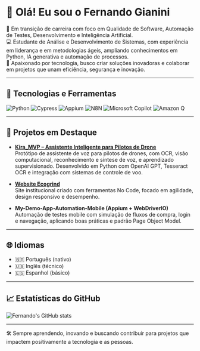 # 👋 Olá! Eu sou o Fernando Gianini

🎯 Em transição de carreira com foco em Qualidade de Software, Automação de Testes, Desenvolvimento e Inteligência Artificial.  
💻 Estudante de Análise e Desenvolvimento de Sistemas, com experiência em liderança e em metodologias ágeis, ampliando conhecimentos em Python, IA generativa e automação de processos.  
🤖 Apaixonado por tecnologia, busco criar soluções inovadoras e colaborar em projetos que unam eficiência, segurança e inovação.

---

## 🧰 Tecnologias e Ferramentas
![Python](https://img.shields.io/badge/Python-3776AB?style=flat&logo=python&logoColor=white)
![Cypress](https://img.shields.io/badge/Cypress-17202C?style=flat&logo=cypress&logoColor=white)
![Appium](https://img.shields.io/badge/Appium-472A91?style=flat&logo=appium&logoColor=white)
![N8N](https://img.shields.io/badge/N8N-EA4C89?style=flat&logo=n8n&logoColor=white)
![Microsoft Copilot](https://img.shields.io/badge/Microsoft_Copilot_Studio-5C2D91?style=flat&logo=microsoft&logoColor=white)
![Amazon Q](https://img.shields.io/badge/Amazon_Q-FF9900?style=flat&logo=amazonaws&logoColor=white)

---

## 🚀 Projetos em Destaque

- **[Kira_MVP – Assistente Inteligente para Pilotos de Drone](https://github.com/fernando-gianini/kira_MVP)**  
  Protótipo de assistente de voz para pilotos de drones, com OCR, visão computacional, reconhecimento e síntese de voz, e aprendizado supervisionado. Desenvolvido em Python com OpenAI GPT, Tesseract OCR e integração com sistemas de controle de voo.

- **[Website Ecogrind](https://github.com/fernando-gianini/page_ecogrind)**  
  Site institucional criado com ferramentas No Code, focado em agilidade, design responsivo e desempenho.

- **My-Demo-App-Automation-Mobile (Appium + WebDriverIO)**  
  Automação de testes mobile com simulação de fluxos de compra, login e navegação, aplicando boas práticas e padrão Page Object Model.

---

## 🌐 Idiomas
- 🇧🇷 Português (nativo)
- 🇺🇸 Inglês (técnico)
- 🇪🇸 Espanhol (básico)

---

## 📈 Estatísticas do GitHub
![Fernando's GitHub stats](https://github-readme-stats.vercel.app/api?username=fernando-gianini&show_icons=true&theme=tokyonight)

---

🛠️ Sempre aprendendo, inovando e buscando contribuir para projetos que impactem positivamente a tecnologia e as pessoas.
